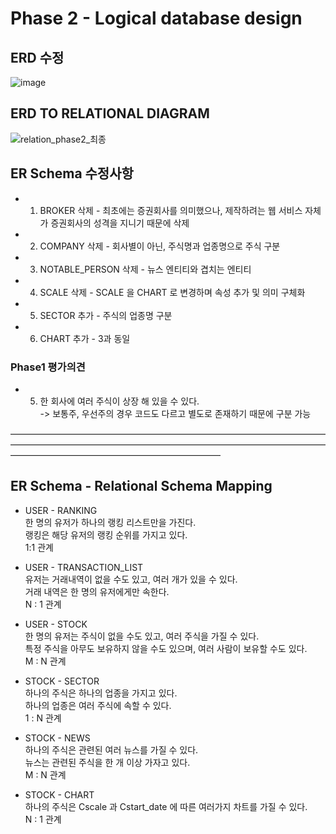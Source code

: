 # Phase 2 - Logical database design
## ERD 수정   
![image](https://user-images.githubusercontent.com/33113480/143772912-a9face08-c10f-4bb3-b010-1fbab9bcd3c4.png)

## ERD TO RELATIONAL DIAGRAM   
![relation_phase2_최종](https://user-images.githubusercontent.com/33113480/143677847-57727783-9e01-4a66-8ca0-913f51633a0e.jpg)

## ER Schema 수정사항   
* 1. BROKER 삭제 - 최초에는 증권회사를 의미했으나, 제작하려는 웹 서비스 자체가 증권회사의 성격을 지니기 때문에 삭제   
* 2. COMPANY 삭제 - 회사별이 아닌, 주식명과 업종명으로 주식 구분   
* 3. NOTABLE_PERSON 삭제 - 뉴스 엔티티와 겹치는 엔티티   
* 4. SCALE 삭제 - SCALE 을 CHART 로 변경하며 속성 추가 및 의미 구체화   
* 5. SECTOR 추가 - 주식의 업종명 구분   
* 6. CHART 추가 - 3과 동일   

### Phase1 평가의견   
* 5. 한 회사에 여러 주식이 상장 해 있을 수 있다.   
-> 보통주, 우선주의 경우 코드도 다르고 별도로 존재하기 때문에 구분 가능   

————————————————————————————————————————————————————————————————————————————————————————————————    
## ER Schema - Relational Schema Mapping   
* USER - RANKING   
한 명의 유저가 하나의 랭킹 리스트만을 가진다.   
랭킹은 해당 유저의 랭킹 순위를 가지고 있다.   
1:1 관계   
   
* USER - TRANSACTION_LIST   
유저는 거래내역이 없을 수도 있고, 여러 개가 있을 수 있다.   
거래 내역은 한 명의 유저에게만 속한다.   
N : 1 관계   
   
* USER - STOCK   
한 명의 유저는 주식이 없을 수도 있고, 여러 주식을 가질 수 있다.   
특정 주식을 아무도 보유하지 않을 수도 있으며, 여러 사람이 보유할 수도 있다.   
M : N 관계    
    
* STOCK - SECTOR   
하나의 주식은 하나의 업종을 가지고 있다.   
하나의 업종은 여러 주식에 속할 수 있다.   
1 : N 관계   
   
* STOCK - NEWS   
하나의 주식은 관련된 여러 뉴스를 가질 수 있다.   
뉴스는 관련된 주식을 한 개 이상 가자고 있다.   
M : N 관계   
   
* STOCK - CHART   
하나의 주식은 Cscale 과 Cstart_date 에 따른 여러가지 차트를 가질 수 있다.   
N : 1 관계   
   